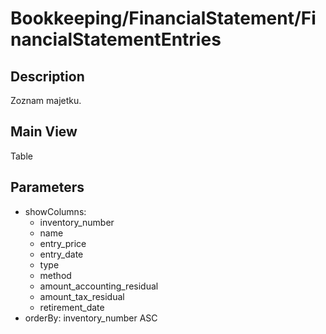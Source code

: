 # Bookkeeping/FinancialStatement/FinancialStatementEntries

## Description

Zoznam majetku.

## Main View

Table

## Parameters

* showColumns:
  * inventory_number
  * name
  * entry_price
  * entry_date
  * type
  * method
  * amount_accounting_residual
  * amount_tax_residual
  * retirement_date
* orderBy: inventory_number ASC
